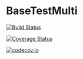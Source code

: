 # BaseTestMulti

[![Build Status](https://travis-ci.org/simonpoulding/BaseTestMulti.jl.svg?branch=master)](https://travis-ci.org/simonpoulding/BaseTestMulti.jl)

[![Coverage Status](https://coveralls.io/repos/simonpoulding/BaseTestMulti.jl/badge.svg?branch=master&service=github)](https://coveralls.io/github/simonpoulding/BaseTestMulti.jl?branch=master)

[![codecov.io](http://codecov.io/github/simonpoulding/BaseTestMulti.jl/coverage.svg?branch=master)](http://codecov.io/github/simonpoulding/BaseTestMulti.jl?branch=master)
